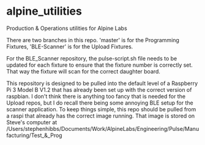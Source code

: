 # alpine_utilities

Production & Operations utilities for Alpine Labs


There are two branches in this repo.
'master' is for the Programming Fixtures,
'BLE-Scanner' is for the Upload Fixtures.

For the BLE_Scanner repository, the pulse-script.sh file needs to be updated for each fixture to ensure that the fixture number is correctly set. That way the fixture will scan for the correct daughter board.

This repository is designed to be pulled into the default level of a Raspberry Pi 3 Model B V1.2 that has already been set up with the correct version of raspbian. I don't think there is anything too fancy that is needed for the Upload repos, but I do recall there being some annoying BLE setup for the scanner application. To keep things simple, this repo should be pulled from a raspi that already has the correct image running. That image is stored on Steve's computer at /Users/stephenhibbs/Documents/Work/AlpineLabs/Engineering/Pulse/Manufacturing/Test_&_Prog
